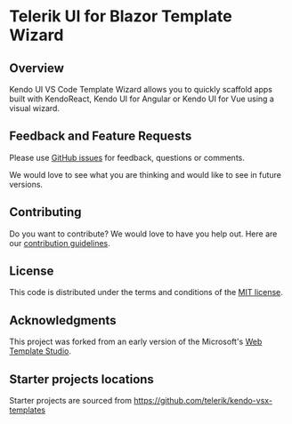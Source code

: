 # Telerik UI for Blazor Template Wizard

## Overview

Kendo UI VS Code Template Wizard allows you to quickly scaffold apps built with KendoReact, Kendo UI for Angular or Kendo UI for Vue using a visual wizard.

## Feedback and Feature Requests

Please use [GitHub issues](https://github.com/telerik/kendo-vscode-extensions/issues) for feedback, questions or comments.

We would love to see what you are thinking and would like to see in future versions.

## Contributing

Do you want to contribute? We would love to have you help out. Here are our [contribution guidelines](CONTRIBUTING.md).

## License

This code is distributed under the terms and conditions of the [MIT license](LICENSE.md).

## Acknowledgments

This project was forked from an early version of the Microsoft's [Web Template Studio](https://github.com/microsoft/webtemplatestudio).

## Starter projects locations

Starter projects are sourced from https://github.com/telerik/kendo-vsx-templates

